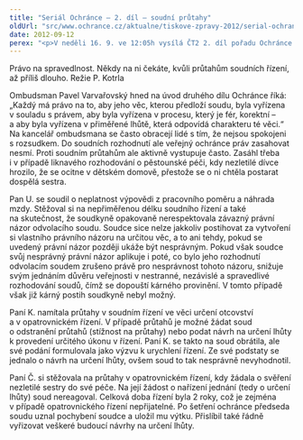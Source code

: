 ```yaml
---
title: "Seriál Ochránce – 2. díl – soudní průtahy"
oldUrl: "src/www.ochrance.cz/aktualne/tiskove-zpravy-2012/serial-ochrance-2-dil-soudni-prutahy"
date: 2012-09-12
perex: "<p>V neděli 16. 9. ve 12:05h vysílá ČT2 2. díl pořadu Ochránce o problémech, do kterých se lidé dostávají ve vztahu k úřadům, tentokrát o právu na spravedlivý proces. Reprízu dílu uvidíte na ČT2 v úterý 18. 9. v 9:00h.</p>"
---
```


<!-- imported from the old website -->

<p>Právo na spravedlnost. Někdy na ni čekáte, kvůli průtahům soudních řízení, až příliš dlouho. Režie P. Kotrla</p><p>Ombudsman Pavel Varvařovský hned na úvod druhého dílu Ochránce říká: „Každý má právo na to, aby jeho věc, kterou předloží soudu, byla vyřízena v souladu s právem, aby byla vyřízena v procesu, který je fér, korektní – a aby byla vyřízena v přiměřené lhůtě, která odpovídá charakteru té věci.“ Na kancelář ombudsmana se často obracejí lidé s tím, že nejsou spokojeni s rozsudkem. Do soudních rozhodnutí ale veřejný ochránce práv zasahovat nesmí. Proti soudním průtahům ale aktivně vystupuje často. Zasáhl třeba i v případě liknavého rozhodování o pěstounské péči, kdy nezletilé dívce hrozilo, že se ocitne v dětském domově, přestože se o ni chtěla postarat dospělá sestra.</p><p>Pan U. se soudil o neplatnost výpovědi z pracovního poměru a náhrada mzdy. Stěžoval si na nepřiměřenou délku soudního řízení a také na skutečnost, že soudkyně opakovaně nerespektovala závazný právní názor odvolacího soudu. Soudce sice nelze jakkoliv postihovat za vytvoření si vlastního právního názoru na určitou věc, a to ani tehdy, pokud se uvedený právní názor později ukáže být nesprávným. Pokud však soudce svůj nesprávný právní názor aplikuje i poté, co bylo jeho rozhodnutí odvolacím soudem zrušeno právě pro nesprávnost tohoto názoru, snižuje svým jednáním důvěru veřejnosti v nestranné, nezávislé a spravedlivé rozhodování soudů, čímž se dopouští kárného provinění. V tomto případě však již kárný postih soudkyně nebyl možný.</p><p>Paní K. namítala průtahy v soudním řízení ve věci určení otcovství a v opatrovnickém řízení. V případě průtahů je možné žádat soud o odstranění průtahů (stížnost na průtahy) nebo podat návrh na určení lhůty k provedení určitého úkonu v řízení. Paní K. se takto na soud obrátila, ale své podání formulovala jako výzvu k urychlení řízení. Ze své podstaty se jednalo o návrh na určení lhůty, ovšem soud to tak nesprávně nevyhodnotil.</p>Paní Č. si stěžovala na průtahy v opatrovnickém řízení, kdy žádala o svěření nezletilé sestry do své péče. Na její žádost o nařízení jednání (tedy o určení lhůty) soud nereagoval. Celková doba řízení byla 2 roky, což je zejména v případě opatrovnického řízení nepřijatelné. Po šetření ochránce předseda soudu uznal pochybení soudce a uložil mu výtku. Přislíbil také řádně vyřizovat veškeré budoucí návrhy na určení lhůty.
